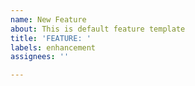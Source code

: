 ```yaml
---
name: New Feature
about: This is default feature template
title: 'FEATURE: '
labels: enhancement
assignees: ''

---
```



